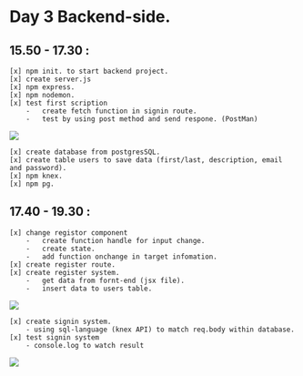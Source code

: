 # Day 3 Backend-side.

## 15.50 - 17.30    :   

    [x] npm init. to start backend project.
    [x] create server.js
    [x] npm express.
    [x] npm nodemon.
    [x] test first scription
        -   create fetch function in signin route.
        -   test by using post method and send respone. (PostMan)

![](https://github.com/caption01/csr_cc4/blob/master/projectrecord/daily/day2/postman.JPG)

    [x] create database from postgresSQL.
    [x] create table users to save data (first/last, description, email and password).
    [x] npm knex.
    [x] npm pg.

## 17.40 - 19.30    :

    [x] change registor component
        -   create function handle for input change.
        -   create state.
        -   add function onchange in target infomation.
    [x] create register route.
    [x] create register system.
        -   get data from fornt-end (jsx file).
        -   insert data to users table.
    
![](https://github.com/caption01/csr_cc4/blob/master/projectrecord/daily/day2/registersystem.JPG)

    [x] create signin system.
        - using sql-language (knex API) to match req.body within database.
    [x] test signin system 
        - console.log to watch result

![](https://github.com/caption01/csr_cc4/blob/master/projectrecord/daily/day2/signinsystem.JPG)


